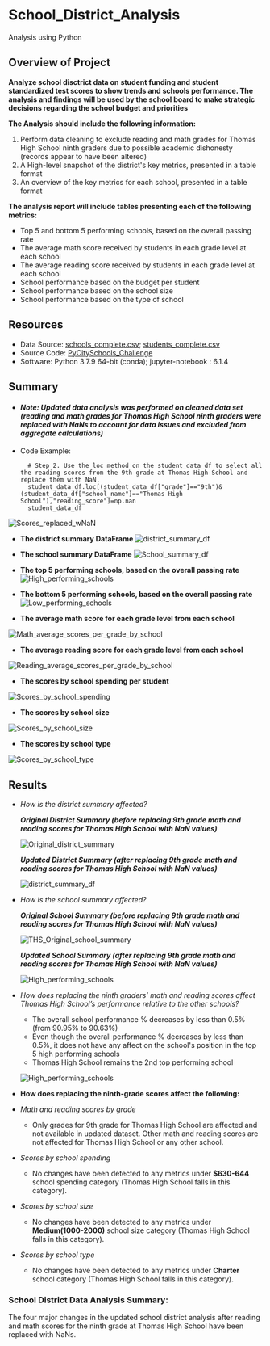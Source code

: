# School_District_Analysis
Analysis using Python

## Overview of Project
**Analyze school disctrict data on student funding and student standardized test scores to show trends and schools performance. The analysis and findings will be used by the school board to make strategic decisions regarding the school budget and priorities**

**The Analysis should include the following information:** 

1. Perform data cleaning to exclude reading and math grades for Thomas High School ninth graders due to possible academic dishonesty (records appear to have been altered)
2. A High-level snapshot of the district's key metrics, presented in a table format 
3. An overview of the key metrics for each school, presented in a table format

**The analysis report will include tables presenting each of the following metrics:**

- Top 5 and bottom 5 performing schools, based on the overall passing rate
- The average math score received by students in each grade level at each school
- The average reading score received by students in each grade level at each school
- School performance based on the budget per student
- School performance based on the school size 
- School performance based on the type of school

## Resources
- Data Source: [schools_complete.csv](Resources/schools_complete.csv); [students_complete.csv](Resources/students_complete.csv)
- Source Code: [PyCitySchools_Challenge](PyCitySchools_Challenge.ipynb)
- Software: Python 3.7.9 64-bit (conda); jupyter-notebook : 6.1.4

## Summary
- #### *Note: Updated data analysis was performed on cleaned data set (reading and math grades for Thomas High School ninth graders were replaced with NaNs to account for data issues and excluded from aggregate calculations)*

- Code Example:

        # Step 2. Use the loc method on the student_data_df to select all the reading scores from the 9th grade at Thomas High School and replace them with NaN.
        student_data_df.loc[(student_data_df["grade"]=="9th")&(student_data_df["school_name"]=="Thomas High School"),"reading_score"]=np.nan
        student_data_df
        
![Scores_replaced_wNaN](Resources/Scores_replaced_wNaN.png)

- **The district summary DataFrame**
![district_summary_df](Resources/district_summary_df.png)

- **The school summary DataFrame**
![School_summary_df](Resources/School_summary_df.png)

- **The top 5 performing schools, based on the overall passing rate**
![High_performing_schools](Resources/High_performing_schools.png)

- **The bottom 5 performing schools, based on the overall passing rate**
![Low_performing_schools](Resources/Low_performing_schools.png)


- **The average math score for each grade level from each school**

![Math_average_scores_per_grade_by_school](Resources/Math_average_scores_per_grade_by_school.png)


- **The average reading score for each grade level from each school**

![Reading_average_scores_per_grade_by_school](Resources/Reading_average_scores_per_grade_by_school.png)


- **The scores by school spending per student**

![Scores_by_school_spending](Resources/Scores_by_school_spending.png)


- **The scores by school size**

![Scores_by_school_size](Resources/Scores_by_school_size.png)


- **The scores by school type**

![Scores_by_school_type](Resources/Scores_by_school_type.png)


## Results
- *How is the district summary affected?*

   ***Original District Summary (before replacing 9th grade math and reading scores for Thomas High School with NaN values)***
   
   ![Original_district_summary](Resources/Original_district_summary.png)
   
   
   ***Updated District Summary (after replacing 9th grade math and reading scores for Thomas High School with NaN values)***
   
   ![district_summary_df](Resources/district_summary_df.png)


- *How is the school summary affected?*
   
   ***Original School Summary (before replacing 9th grade math and reading scores for Thomas High School with NaN values)***
   
   ![THS_Original_school_summary](Resources/THS_Original_school_summary.png)
   
   
   ***Updated School Summary (after replacing 9th grade math and reading scores for Thomas High School with NaN values)***
   
   ![High_performing_schools](Resources/High_performing_schools.png)
   
- *How does replacing the ninth graders’ math and reading scores affect Thomas High School’s performance relative to the other schools?*
   - The overall school performance % decreases by less than 0.5% (from 90.95% to 90.63%) 
   - Even though the overall performance % decreases by less than 0.5%, it does not have any affect on the school's position in the top 5 high performing schools
   - Thomas High School remains the 2nd top performing school
   
   ![High_performing_schools](Resources/High_performing_schools.png)


- **How does replacing the ninth-grade scores affect the following:**

- *Math and reading scores by grade*
   - Only grades for 9th grade for Thomas High School are affected and not available in updated dataset. Other math and reading scores are not affected for Thomas High School or any other school.
   
- *Scores by school spending*
   - No changes have been detected to any metrics under **$630-644** school spending category (Thomas High School falls in this category).
   
- *Scores by school size*
   - No changes have been detected to any metrics under **Medium(1000-2000)** school size category (Thomas High School falls in this category).
   
- *Scores by school type*
   - No changes have been detected to any metrics under **Charter** school category (Thomas High School falls in this category).
    
### School District Data Analysis Summary:
The four major changes in the updated school district analysis after reading and math scores for the ninth grade at Thomas High School have been replaced with NaNs.



